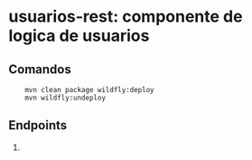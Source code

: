 usuarios-rest: componente de logica de usuarios
========================

Comandos
-------------------------

        mvn clean package wildfly:deploy
        mvn wildfly:undeploy

Endpoints
-------------------------

1.